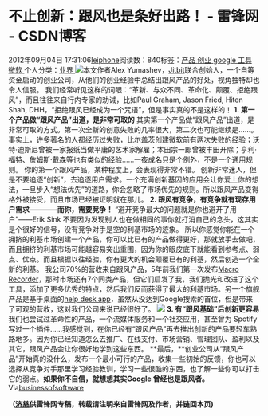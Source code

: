 
# 不止创新：跟风也是条好出路！ - 雷锋网 - CSDN博客


2012年09月04日 17:31:06[leiphone](https://me.csdn.net/leiphone)阅读数：840标签：[产品																](https://so.csdn.net/so/search/s.do?q=产品&t=blog)[创业																](https://so.csdn.net/so/search/s.do?q=创业&t=blog)[google																](https://so.csdn.net/so/search/s.do?q=google&t=blog)[工具																](https://so.csdn.net/so/search/s.do?q=工具&t=blog)[微软																](https://so.csdn.net/so/search/s.do?q=微软&t=blog)[
							](https://so.csdn.net/so/search/s.do?q=工具&t=blog)[
																					](https://so.csdn.net/so/search/s.do?q=google&t=blog)个人分类：[业界																](https://blog.csdn.net/leiphone/article/category/873390)
[
																								](https://so.csdn.net/so/search/s.do?q=google&t=blog)
[
				](https://so.csdn.net/so/search/s.do?q=创业&t=blog)
[
			](https://so.csdn.net/so/search/s.do?q=创业&t=blog)
[
		](https://so.csdn.net/so/search/s.do?q=产品&t=blog)
![](http://www.leiphone.com/wp-content/uploads/2012/09/copy-ptoduct-150x150.jpg)本文作者Alex
 Yumashev，[Jitbit](http://www.jitbit.com/)联合创始人，一个自筹资金启动的创业公司，从他们的创业经验中总结出跟风产品的好处，视角独特却也令人信服。
我们经常听见这样的词眼：“革新、与众不同、革命化、颠覆、拒绝跟风”，而且往往来自行内专家的劝诫，比如Paul Graham, Jason Fried, Hiten Shah, DHH，“拒绝跟风已经成为一个咒语”，但是事实真的不是这样的！
**1. 第一个产品做“跟风产品”出道，是非常可取的**
其实第一个产品做“跟风产品”出道，是非常可取的方式。第一次全新的创意失败的几率很大，第二次也可能继续是……。事实上，许多著名的人都经历过失败，比尔盖茨创建微软前有两次失败的经验；沃特·迪斯尼曾被一家报纸当做平庸的艺术家解雇；本田宗一郎曾被丰田开除；亨利·福特、詹姆斯·戴森等也有类似的经验……一夜成名只是个例外，不是一个通用规则。
你的第一个跟风产品，某种程度上，会表现得非常不错。
创新非常迷人，但是不要追逐“创新”，去追逐用户需求。一个充满创新基因的应用会让你爱上你的想法，一旦步入“想法优先”的道路，你会忽略了市场优先的规则。所以跟风产品变得格外被接受，而且市场已经被证明就在那儿。
**2. 跟风有竞争，有竞争就有现存用户需求————而你，需要竞争！**
“避开竞争最大的问题就是你也避开了用户”——Erik Sink
不要因为发现别人也在做相同的事你就打消自己的念头，这其实是个很好的信号，没有竞争对手是空的利基市场的迹象。
所以你感觉你能在一个拥挤的利基市场创建一个产品，你可以比已有的产品做得更好，那就放手去做吧，而且拥挤的利基市场可能越容易突出重围，因为你的眼皮底下就能看到参考点、弱点、优点。而且根据以往经验，你有更大的机会颠覆已有的利基，然后创造一个全新的利基。
我公司70%的营收来自跟风产品，5年前我们第一次发布[Macro
 Recorder](http://www.jitbit.com/macro-recorder/)，那时市场还有7个同类产品，但它们启发了我，我们抛光和改进了这个工具，添加了更多优秀的特点，然后我们反而获得了最大的利基市场。另一个旗舰产品是基于桌面的[help
 desk app](http://www.jitbit.com/hosted-helpdesk/)，虽然从没达到Google搜索的首位，但是带来了可观的营收，这对我们公司来说已经很好了。
![](http://www.leiphone.com/wp-content/uploads/2012/09/copy3.jpg)
**3. 有“跟风基础”后创新更容易**
我们也尝试过革命性的产品，一个流媒体服务和一个社交应用，甚至曾为 Spotify写过一个插件……我感觉到，在你已经有“跟风产品”再去推出创新的产品要轻车熟路地多。因为你已经知道怎么去推广、在线支付、市场营销、管理团队、盈利以及其它，跟风产品会让你很好地学到这些东西。
**最后，**创业公司从“跟风产品”开始真的没什么，发布一个最小可行的产品，收集一些初始的反馈，你也可以选择从竞争对手那里学习经验教训，学习一些很酷的东西，也了解一些你可以打击它的弱点。**如果你不自信，就想想其实Google 曾经也是跟风者。**
Via[businessofsoftware](http://businessofsoftware.org/2012/09/me-too-products-are-fine/)

**（****[济慈](http://www.leiphone.com/author/emerson)****供****雷锋网****专稿，转载请注明来自雷锋网及作者，并链回本页)**

